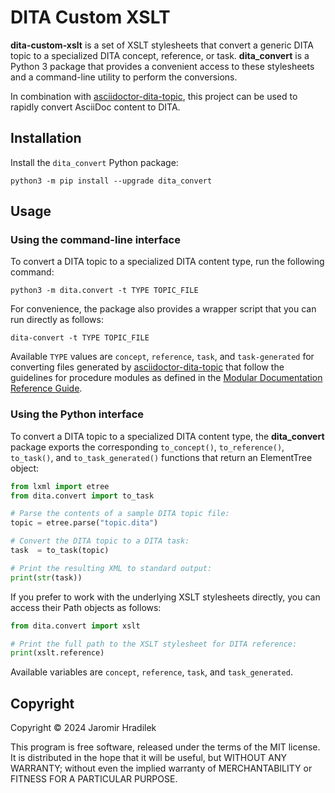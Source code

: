 # DITA Custom XSLT

**dita-custom-xslt** is a set of XSLT stylesheets that convert a generic DITA topic to a specialized DITA concept, reference, or task. **dita_convert** is a Python 3 package that provides a convenient access to these stylesheets and a command-line utility to perform the conversions.

In combination with [asciidoctor-dita-topic](https://github.com/jhradilek/asciidoctor-dita-topic), this project can be used to rapidly convert AsciiDoc content to DITA.

## Installation

Install the `dita_convert` Python package:

```
python3 -m pip install --upgrade dita_convert
```

## Usage

### Using the command-line interface

To convert a DITA topic to a specialized DITA content type, run the following command:

```
python3 -m dita.convert -t TYPE TOPIC_FILE
```

For convenience, the package also provides a wrapper script that you can run directly as follows:

```
dita-convert -t TYPE TOPIC_FILE
```

Available `TYPE` values are `concept`, `reference`, `task`, and `task-generated` for converting files generated by [asciidoctor-dita-topic](https://github.com/jhradilek/asciidoctor-dita-topic) that follow the guidelines for procedure modules as defined  in the [Modular Documentation Reference Guide](https://redhat-documentation.github.io/modular-docs/).

### Using the Python interface 

To convert a DITA topic to a specialized DITA content type, the **dita_convert** package exports the corresponding `to_concept()`, `to_reference()`, `to_task()`, and `to_task_generated()` functions that return an ElementTree object:

```python
from lxml import etree
from dita.convert import to_task

# Parse the contents of a sample DITA topic file:
topic = etree.parse("topic.dita")

# Convert the DITA topic to a DITA task:
task  = to_task(topic)

# Print the resulting XML to standard output:
print(str(task))
```

If you prefer to work with the underlying XSLT stylesheets directly, you can access their Path objects as follows:

```python
from dita.convert import xslt

# Print the full path to the XSLT stylesheet for DITA reference:
print(xslt.reference)
```

Available variables are `concept`, `reference`, `task`, and `task_generated`.

## Copyright

Copyright © 2024 Jaromir Hradilek

This program is free software, released under the terms of the MIT license. It is distributed in the hope that it will be useful, but WITHOUT ANY WARRANTY; without even the implied warranty of MERCHANTABILITY or FITNESS FOR A PARTICULAR PURPOSE.
